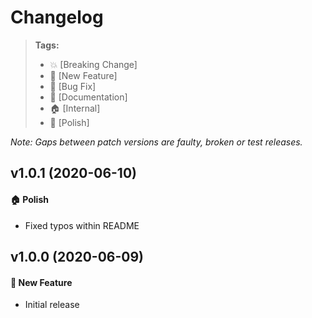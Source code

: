 Changelog
=========

> **Tags:**
> - :boom:       [Breaking Change]
> - :rocket:     [New Feature]
> - :bug:        [Bug Fix]
> - :memo:       [Documentation]
> - :house:      [Internal]
> - :nail_care:  [Polish]

_Note: Gaps between patch versions are faulty, broken or test releases._

## v1.0.1 (2020-06-10)

#### :house: Polish

* Fixed typos within README

## v1.0.0 (2020-06-09)

#### :rocket: New Feature

* Initial release
